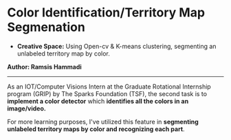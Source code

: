 **<h1>Color Identification/Territory Map Segmenation</h1>**
+ **Creative Space:** Using Open-cv & K-means clustering, segmenting an unlabeled territory map by color.

**Author: Ramsis Hammadi**

---
As an IOT/Computer Visions Intern at the Graduate Rotational Internship program (GRIP) by The Sparks Foundation (TSF), the second task is to **implement a color detector** which **identifies all the colors in an image/video.**

For more learning purposes, I've utilized this feature in **segmenting unlabeled territory maps by color and recognizing each part**. 

